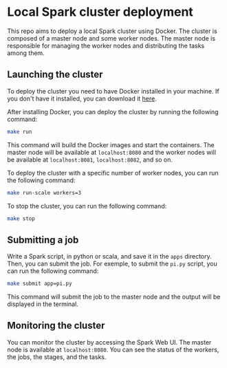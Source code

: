# Local Spark cluster deployment

This repo aims to deploy a local Spark cluster using Docker. The cluster is composed of a master node and some worker nodes. The master node is responsible for managing the worker nodes and distributing the tasks among them.

## Launching the cluster

To deploy the cluster you need to have Docker installed in your machine. If you don't have it installed, you can download it [here](https://www.docker.com/products/docker-desktop).

After installing Docker, you can deploy the cluster by running the following command:

```bash
make run
```

This command will build the Docker images and start the containers. The master node will be available at `localhost:8080` and the worker nodes will be available at `localhost:8081`, `localhost:8082`, and so on.

To deploy the cluster with a specific number of worker nodes, you can run the following command:

```bash
make run-scale workers=3
```

To stop the cluster, you can run the following command:

```bash
make stop
```

## Submitting a job

Write a Spark script, in python or scala, and save it in the `apps` directory. Then, you can submit the job. For exemple, to submit the `pi.py` script, you can run the following command:

```bash
make submit app=pi.py
```

This command will submit the job to the master node and the output will be displayed in the terminal.

## Monitoring the cluster

You can monitor the cluster by accessing the Spark Web UI. The master node is available at `localhost:8080`. You can see the status of the workers, the jobs, the stages, and the tasks.
